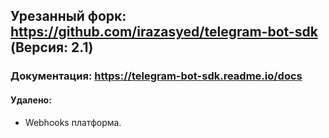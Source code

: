 ## Урезанный форк: https://github.com/irazasyed/telegram-bot-sdk (Версия: 2.1)

### Документация: https://telegram-bot-sdk.readme.io/docs

#### Удалено:
* Webhooks платформа.